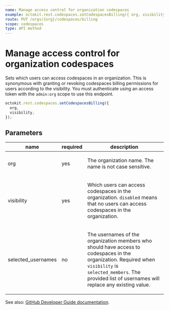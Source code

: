 ```yaml
---
name: Manage access control for organization codespaces
example: octokit.rest.codespaces.setCodespacesBilling({ org, visibility })
route: PUT /orgs/{org}/codespaces/billing
scope: codespaces
type: API method
---
```


# Manage access control for organization codespaces

Sets which users can access codespaces in an organization. This is synonymous with granting or revoking codespaces billing permissions for users according to the visibility.
You must authenticate using an access token with the `admin:org` scope to use this endpoint.

```js
octokit.rest.codespaces.setCodespacesBilling({
  org,
  visibility,
});
```

## Parameters

<table>
  <thead>
    <tr>
      <th>name</th>
      <th>required</th>
      <th>description</th>
    </tr>
  </thead>
  <tbody>
    <tr><td>org</td><td>yes</td><td>

The organization name. The name is not case sensitive.

</td></tr>
<tr><td>visibility</td><td>yes</td><td>

Which users can access codespaces in the organization. `disabled` means that no users can access codespaces in the organization.

</td></tr>
<tr><td>selected_usernames</td><td>no</td><td>

The usernames of the organization members who should have access to codespaces in the organization. Required when `visibility` is `selected_members`. The provided list of usernames will replace any existing value.

</td></tr>
  </tbody>
</table>

See also: [GitHub Developer Guide documentation](https://docs.github.com/rest/reference/codespaces#set-codespaces-billing).
